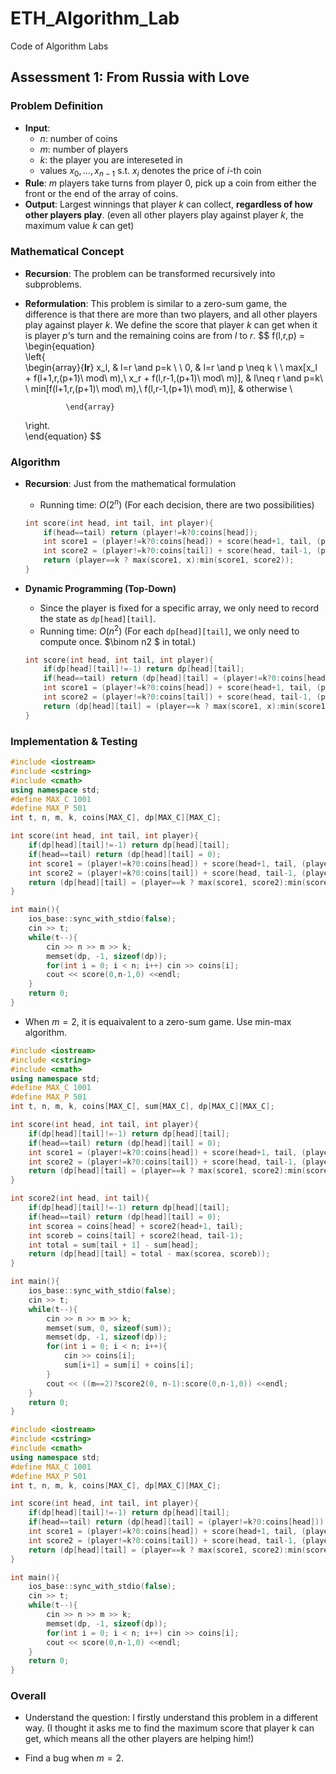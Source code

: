 # ETH_Algorithm_Lab

Code of Algorithm Labs

## Assessment 1: From Russia with Love

### Problem Definition

* **Input**: 
  * $n$: number of coins
  * $m$: number of players
  * $k$: the player you are intereseted in
  * values $x_0, ...,x_{n-1}$ s.t. $x_i$ denotes the price of $i$-th coin
* **Rule**: $m$ players take turns from player $0$, pick up a coin from either the front or the end of the array of coins.  
* **Output**: Largest winnings that player $k$ can collect, **regardless of how other players play**. (even all other players play against player $k$, the maximum value $k$ can get)

### Mathematical Concept

* **Recursion**: The problem can be transformed recursively into subproblems. 

* **Reformulation**: This problem is similar to a zero-sum game, the difference is that there are more than two players, and all other players play against player $k$. We define the score that player $k$ can get when it is player $p$‘s turn and the remaining coins are from $l$ to $r$. 
  $$
  f(l,r,p) = 
  \begin{equation}  
  \left\{  
               \begin{array}{**lr**}
               x_l, & l=r \and p=k
               \\
               \\
               0, & l=r \and p \neq k
               \\
               \\
               max[x_l + f(l+1,r,(p+1)\ mod\ m),\ x_r + f(l,r-1,(p+1)\ mod\ m)], & l\neq r \and p=k\\  
               \\
               min[f(l+1,r,(p+1)\ mod\ m),\ f(l,r-1,(p+1)\ mod\ m)], & otherwise \\  
               
               \end{array}  
  \right.  
  \end{equation}
  $$
  

### Algorithm

* **Recursion**: Just from the mathematical formulation

  * Running time: $O(2^n)$ (For each decision, there are two possibilities)

  ```c++
  int score(int head, int tail, int player){
      if(head==tail) return (player!=k?0:coins[head]);
      int score1 = (player!=k?0:coins[head]) + score(head+1, tail, (player+1)%m);
      int score2 = (player!=k?0:coins[tail]) + score(head, tail-1, (player+1)%m);
      return (player==k ? max(score1, x):min(score1, score2));
  }
  ```

* **Dynamic Programming (Top-Down)**

  * Since the player is fixed for a specific array, we only need to record the state as `dp[head][tail]`.
  * Running time: $O(n^2)$ (For each `dp[head][tail]`, we only need to compute once. $\binom n2 $ in total.)

  ```c++
  int score(int head, int tail, int player){
      if(dp[head][tail]!=-1) return dp[head][tail];
      if(head==tail) return (dp[head][tail] = (player!=k?0:coins[head]));
      int score1 = (player!=k?0:coins[head]) + score(head+1, tail, (player+1)%m);
      int score2 = (player!=k?0:coins[tail]) + score(head, tail-1, (player+1)%m);
      return (dp[head][tail] = (player==k ? max(score1, x):min(score1, score2)));
  }
  ```

### Implementation & Testing

```c++
#include <iostream>
#include <cstring>
#include <cmath>
using namespace std;
#define MAX_C 1001
#define MAX_P 501
int t, n, m, k, coins[MAX_C], dp[MAX_C][MAX_C];

int score(int head, int tail, int player){
    if(dp[head][tail]!=-1) return dp[head][tail];
    if(head==tail) return (dp[head][tail] = 0);
    int score1 = (player!=k?0:coins[head]) + score(head+1, tail, (player+1)%m);
    int score2 = (player!=k?0:coins[tail]) + score(head, tail-1, (player+1)%m);
    return (dp[head][tail] = (player==k ? max(score1, score2):min(score1, score2)));
}

int main(){
    ios_base::sync_with_stdio(false);
    cin >> t;
    while(t--){
        cin >> n >> m >> k;
        memset(dp, -1, sizeof(dp));
        for(int i = 0; i < n; i++) cin >> coins[i];
        cout << score(0,n-1,0) <<endl;
    }
    return 0;
}
```

* When $m=2$, it is equaivalent to a zero-sum game. Use min-max algorithm. 

```c++
#include <iostream>
#include <cstring>
#include <cmath>
using namespace std;
#define MAX_C 1001
#define MAX_P 501
int t, n, m, k, coins[MAX_C], sum[MAX_C], dp[MAX_C][MAX_C];

int score(int head, int tail, int player){
    if(dp[head][tail]!=-1) return dp[head][tail];
    if(head==tail) return (dp[head][tail] = 0);
    int score1 = (player!=k?0:coins[head]) + score(head+1, tail, (player+1)%m);
    int score2 = (player!=k?0:coins[tail]) + score(head, tail-1, (player+1)%m);
    return (dp[head][tail] = (player==k ? max(score1, score2):min(score1, score2)));
}

int score2(int head, int tail){
    if(dp[head][tail]!=-1) return dp[head][tail];
    if(head==tail) return (dp[head][tail] = 0);
    int scorea = coins[head] + score2(head+1, tail);
    int scoreb = coins[tail] + score2(head, tail-1);
    int total = sum[tail + 1] - sum[head];
    return (dp[head][tail] = total - max(scorea, scoreb));
}

int main(){
    ios_base::sync_with_stdio(false);
    cin >> t;
    while(t--){
        cin >> n >> m >> k;
        memset(sum, 0, sizeof(sum));
        memset(dp, -1, sizeof(dp));
        for(int i = 0; i < n; i++){
            cin >> coins[i];
            sum[i+1] = sum[i] + coins[i];
        }
        cout << ((m==2)?score2(0, n-1):score(0,n-1,0)) <<endl;
    }
    return 0;
}
```

```c++
#include <iostream>
#include <cstring>
#include <cmath>
using namespace std;
#define MAX_C 1001
#define MAX_P 501
int t, n, m, k, coins[MAX_C], dp[MAX_C][MAX_C];

int score(int head, int tail, int player){
    if(dp[head][tail]!=-1) return dp[head][tail];
    if(head==tail) return (dp[head][tail] = (player!=k?0:coins[head]));
    int score1 = (player!=k?0:coins[head]) + score(head+1, tail, (player+1)%m);
    int score2 = (player!=k?0:coins[tail]) + score(head, tail-1, (player+1)%m);
    return (dp[head][tail] = (player==k ? max(score1, score2):min(score1, score2)));
}

int main(){
    ios_base::sync_with_stdio(false);
    cin >> t;
    while(t--){
        cin >> n >> m >> k;
        memset(dp, -1, sizeof(dp));
        for(int i = 0; i < n; i++) cin >> coins[i];
        cout << score(0,n-1,0) <<endl;
    }
    return 0;
}
```

### Overall

* Understand the question: I firstly understand this problem in a different way. (I thought it asks me to find the maximum score that player k can get, which means all the other players are helping him!)

* Find a bug when $m=2$. 

